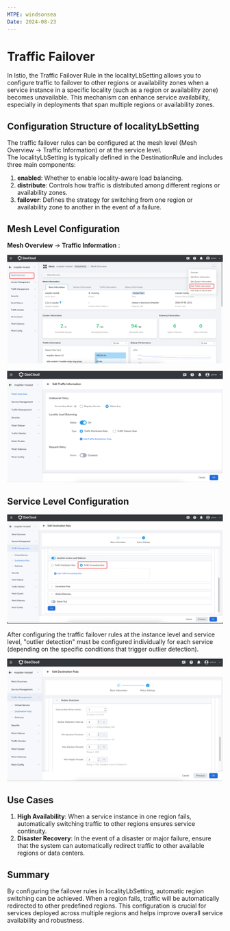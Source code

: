 ```yaml
---
MTPE: windsonsea
Date: 2024-08-23
---
```


# Traffic Failover

In Istio, the Traffic Failover Rule in the localityLbSetting allows you to configure traffic to failover
to other regions or availability zones when a service instance in a specific locality
(such as a region or availability zone) becomes unavailable. This mechanism can enhance service availability,
especially in deployments that span multiple regions or availability zones.

## Configuration Structure of localityLbSetting

The traffic failover rules can be configured at the mesh level (Mesh Overview -> Traffic Information) or at the service level.  
The localityLbSetting is typically defined in the DestinationRule and includes three main components:

1. **enabled**: Whether to enable locality-aware load balancing.
2. **distribute**: Controls how traffic is distributed among different regions or availability zones.
3. **failover**: Defines the strategy for switching from one region or availability zone to another in the event of a failure.

## Mesh Level Configuration

__Mesh Overview__ -> __Traffic Information__ :

![Mesh Level](../../images/failover01.png)

![Mesh Level](../../images/failover02.png)

## Service Level Configuration

![Service Level](../../images/failover03.png)

After configuring the traffic failover rules at the instance level and service level,
"outlier detection" must be configured individually for each service
(depending on the specific conditions that trigger outlier detection).

![Outlier Detection](../../images/failover04.png)

## Use Cases

1. **High Availability**: When a service instance in one region fails, automatically switching traffic to
   other regions ensures service continuity.
2. **Disaster Recovery**: In the event of a disaster or major failure, ensure that the system can
   automatically redirect traffic to other available regions or data centers.

## Summary

By configuring the failover rules in localityLbSetting, automatic region switching can be achieved.
When a region fails, traffic will be automatically redirected to other predefined regions.
This configuration is crucial for services deployed across multiple regions and helps
improve overall service availability and robustness.
